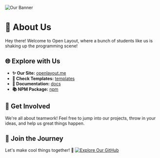  ![Our Banner](https://openlayout.me/open-banner.png)

# 🧶 About Us
Hey there! Welcome to Open Layout, where a bunch of students like us is shaking up the programming scene!

## 🌐 Explore with Us
- **✨ Our Site:** [openlayout.me](https://openlayout.me/)
- **🥏 Check Templates:** [templates](https://openlayout.me/templates)
- **📔 Documentation:** [docs](https://docs.openlayout.me/)
- **📚 NPM Package:** [npm](https://npm.openlayout.me/)

## 🚀 Get Involved
We're all about teamwork! Feel free to jump into our projects, throw in your ideas, and help us great things happen.

## 💖 Join the Journey
Let's make cool things together! 🚀 [![Explore Our GitHub](https://img.shields.io/badge/Explore%20Our%20GitHub-🚀-blue)](https://github.com/orgs/open-layout/repositories)

